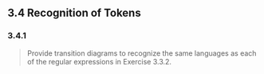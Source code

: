 ## 3.4 Recognition of Tokens

### 3.4.1 

> Provide transition diagrams to recognize the same languages as each of the regular expressions in Exercise 3.3.2.


